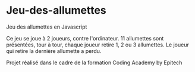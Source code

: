 # Jeu-des-allumettes
Jeu des allumettes en Javascript

Ce jeu se joue à 2 joueurs, contre l'ordinateur. 
11 allumettes sont présentées, tour à tour, chaque joueur retire 1, 2 ou 3 allumettes.
Le joueur qui retire la dernière allumette a perdu.

Projet réalisé dans le cadre de la formation Coding Academy by Epitech
